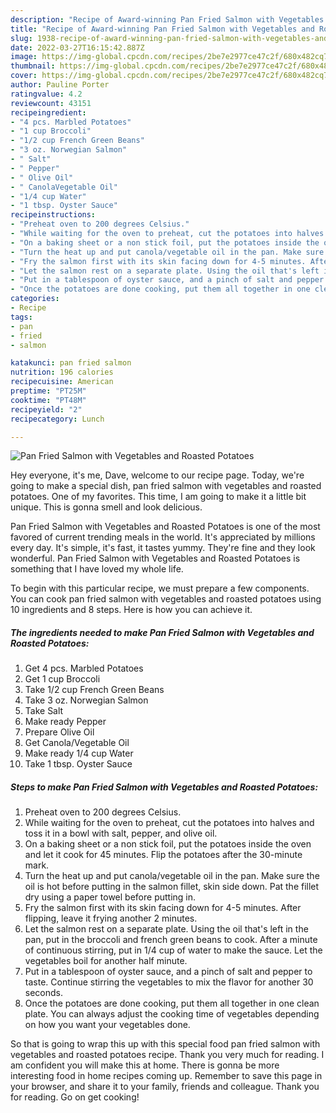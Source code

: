 ```yaml
---
description: "Recipe of Award-winning Pan Fried Salmon with Vegetables and Roasted Potatoes"
title: "Recipe of Award-winning Pan Fried Salmon with Vegetables and Roasted Potatoes"
slug: 1938-recipe-of-award-winning-pan-fried-salmon-with-vegetables-and-roasted-potatoes
date: 2022-03-27T16:15:42.887Z
image: https://img-global.cpcdn.com/recipes/2be7e2977ce47c2f/680x482cq70/pan-fried-salmon-with-vegetables-and-roasted-potatoes-recipe-main-photo.jpg
thumbnail: https://img-global.cpcdn.com/recipes/2be7e2977ce47c2f/680x482cq70/pan-fried-salmon-with-vegetables-and-roasted-potatoes-recipe-main-photo.jpg
cover: https://img-global.cpcdn.com/recipes/2be7e2977ce47c2f/680x482cq70/pan-fried-salmon-with-vegetables-and-roasted-potatoes-recipe-main-photo.jpg
author: Pauline Porter
ratingvalue: 4.2
reviewcount: 43151
recipeingredient:
- "4 pcs. Marbled Potatoes"
- "1 cup Broccoli"
- "1/2 cup French Green Beans"
- "3 oz. Norwegian Salmon"
- " Salt"
- " Pepper"
- " Olive Oil"
- " CanolaVegetable Oil"
- "1/4 cup Water"
- "1 tbsp. Oyster Sauce"
recipeinstructions:
- "Preheat oven to 200 degrees Celsius."
- "While waiting for the oven to preheat, cut the potatoes into halves and toss it in a bowl with salt, pepper, and olive oil."
- "On a baking sheet or a non stick foil, put the potatoes inside the oven and let it cook for 45 minutes. Flip the potatoes after the 30-minute mark."
- "Turn the heat up and put canola/vegetable oil in the pan. Make sure the oil is hot before putting in the salmon fillet, skin side down. Pat the fillet dry using a paper towel before putting in."
- "Fry the salmon first with its skin facing down for 4-5 minutes. After flipping, leave it frying another 2 minutes."
- "Let the salmon rest on a separate plate. Using the oil that's left in the pan, put in the broccoli and french green beans to cook. After a minute of continuous stirring, put in 1/4 cup of water to make the sauce. Let the vegetables boil for another half minute."
- "Put in a tablespoon of oyster sauce, and a pinch of salt and pepper to taste. Continue stirring the vegetables to mix the flavor for another 30 seconds."
- "Once the potatoes are done cooking, put them all together in one clean plate. You can always adjust the cooking time of vegetables depending on how you want your vegetables done."
categories:
- Recipe
tags:
- pan
- fried
- salmon

katakunci: pan fried salmon 
nutrition: 196 calories
recipecuisine: American
preptime: "PT25M"
cooktime: "PT48M"
recipeyield: "2"
recipecategory: Lunch

---
```



![Pan Fried Salmon with Vegetables and Roasted Potatoes](https://img-global.cpcdn.com/recipes/2be7e2977ce47c2f/680x482cq70/pan-fried-salmon-with-vegetables-and-roasted-potatoes-recipe-main-photo.jpg)

Hey everyone, it's me, Dave, welcome to our recipe page. Today, we're going to make a special dish, pan fried salmon with vegetables and roasted potatoes. One of my favorites. This time, I am going to make it a little bit unique. This is gonna smell and look delicious.

Pan Fried Salmon with Vegetables and Roasted Potatoes is one of the most favored of current trending meals in the world. It's appreciated by millions every day. It's simple, it's fast, it tastes yummy. They're fine and they look wonderful. Pan Fried Salmon with Vegetables and Roasted Potatoes is something that I have loved my whole life.




To begin with this particular recipe, we must prepare a few components. You can cook pan fried salmon with vegetables and roasted potatoes using 10 ingredients and 8 steps. Here is how you can achieve it.

<!--inarticleads1-->

##### The ingredients needed to make Pan Fried Salmon with Vegetables and Roasted Potatoes:

1. Get 4 pcs. Marbled Potatoes
1. Get 1 cup Broccoli
1. Take 1/2 cup French Green Beans
1. Take 3 oz. Norwegian Salmon
1. Take  Salt
1. Make ready  Pepper
1. Prepare  Olive Oil
1. Get  Canola/Vegetable Oil
1. Make ready 1/4 cup Water
1. Take 1 tbsp. Oyster Sauce




<!--inarticleads2-->

##### Steps to make Pan Fried Salmon with Vegetables and Roasted Potatoes:

1. Preheat oven to 200 degrees Celsius.
1. While waiting for the oven to preheat, cut the potatoes into halves and toss it in a bowl with salt, pepper, and olive oil.
1. On a baking sheet or a non stick foil, put the potatoes inside the oven and let it cook for 45 minutes. Flip the potatoes after the 30-minute mark.
1. Turn the heat up and put canola/vegetable oil in the pan. Make sure the oil is hot before putting in the salmon fillet, skin side down. Pat the fillet dry using a paper towel before putting in.
1. Fry the salmon first with its skin facing down for 4-5 minutes. After flipping, leave it frying another 2 minutes.
1. Let the salmon rest on a separate plate. Using the oil that's left in the pan, put in the broccoli and french green beans to cook. After a minute of continuous stirring, put in 1/4 cup of water to make the sauce. Let the vegetables boil for another half minute.
1. Put in a tablespoon of oyster sauce, and a pinch of salt and pepper to taste. Continue stirring the vegetables to mix the flavor for another 30 seconds.
1. Once the potatoes are done cooking, put them all together in one clean plate. You can always adjust the cooking time of vegetables depending on how you want your vegetables done.




So that is going to wrap this up with this special food pan fried salmon with vegetables and roasted potatoes recipe. Thank you very much for reading. I am confident you will make this at home. There is gonna be more interesting food in home recipes coming up. Remember to save this page in your browser, and share it to your family, friends and colleague. Thank you for reading. Go on get cooking!
